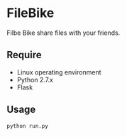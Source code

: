 # FileBike
Filbe Bike share files with your friends.
## Require
 - Linux operating environment
 - Python 2.7.x 
 - Flask


## Usage

```
python run.py 

```
